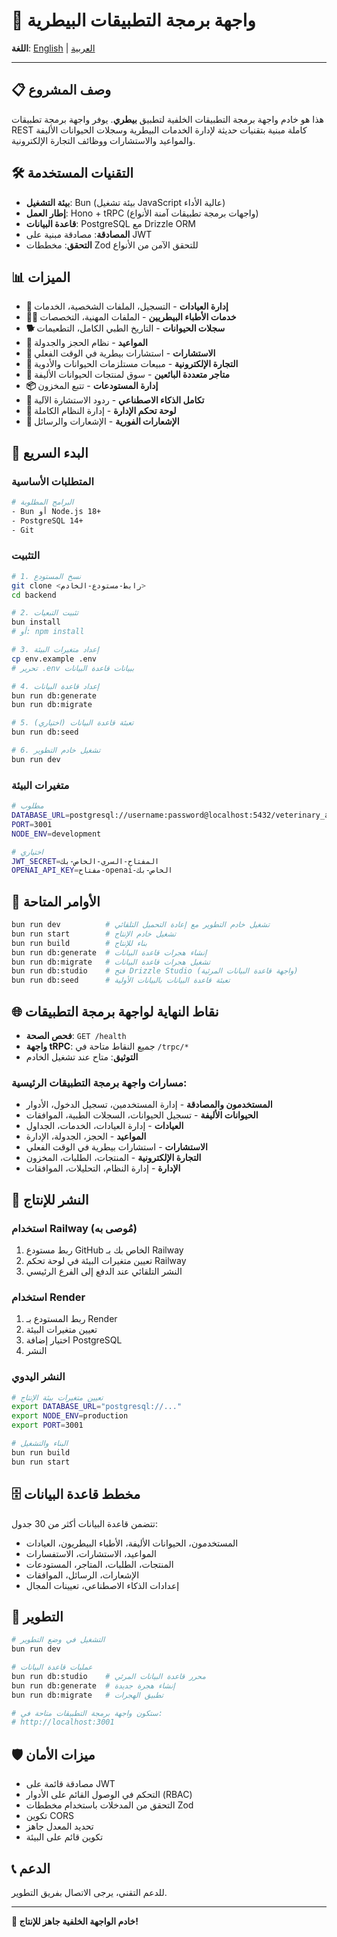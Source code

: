 # 🐾 واجهة برمجة التطبيقات البيطرية

**اللغة**: [English](README.md) | [العربية](#arabic)

---

## 📋 وصف المشروع

هذا هو خادم واجهة برمجة التطبيقات الخلفية لتطبيق **بيطري**. يوفر واجهة برمجة تطبيقات REST كاملة مبنية بتقنيات حديثة لإدارة الخدمات البيطرية وسجلات الحيوانات الأليفة والمواعيد والاستشارات ووظائف التجارة الإلكترونية.

## 🛠️ التقنيات المستخدمة

- **بيئة التشغيل**: Bun (بيئة تشغيل JavaScript عالية الأداء)
- **إطار العمل**: Hono + tRPC (واجهات برمجة تطبيقات آمنة الأنواع)
- **قاعدة البيانات**: PostgreSQL مع Drizzle ORM
- **المصادقة**: مصادقة مبنية على JWT
- **التحقق**: مخططات Zod للتحقق الآمن من الأنواع

## 📊 الميزات

- **🏥 إدارة العيادات** - التسجيل، الملفات الشخصية، الخدمات
- **👨‍⚕️ خدمات الأطباء البيطريين** - الملفات المهنية، التخصصات
- **🐕 سجلات الحيوانات** - التاريخ الطبي الكامل، التطعيمات
- **📅 المواعيد** - نظام الحجز والجدولة
- **💬 الاستشارات** - استشارات بيطرية في الوقت الفعلي
- **🛒 التجارة الإلكترونية** - مبيعات مستلزمات الحيوانات والأدوية
- **🏪 متاجر متعددة البائعين** - سوق لمنتجات الحيوانات الأليفة
- **📦 إدارة المستودعات** - تتبع المخزون
- **🤖 تكامل الذكاء الاصطناعي** - ردود الاستشارة الآلية
- **👑 لوحة تحكم الإدارة** - إدارة النظام الكاملة
- **📱 الإشعارات الفورية** - الإشعارات والرسائل

## 🚀 البدء السريع

### المتطلبات الأساسية
```bash
# البرامج المطلوبة
- Bun أو Node.js 18+
- PostgreSQL 14+
- Git
```

### التثبيت
```bash
# 1. نسخ المستودع
git clone <رابط-مستودع-الخادم>
cd backend

# 2. تثبيت التبعيات
bun install
# أو: npm install

# 3. إعداد متغيرات البيئة
cp env.example .env
# تحرير .env ببيانات قاعدة البيانات

# 4. إعداد قاعدة البيانات
bun run db:generate
bun run db:migrate

# 5. تعبئة قاعدة البيانات (اختياري)
bun run db:seed

# 6. تشغيل خادم التطوير
bun run dev
```

### متغيرات البيئة
```bash
# مطلوب
DATABASE_URL=postgresql://username:password@localhost:5432/veterinary_app
PORT=3001
NODE_ENV=development

# اختياري
JWT_SECRET=المفتاح-السري-الخاص-بك
OPENAI_API_KEY=مفتاح-openai-الخاص-بك
```

## 🔄 الأوامر المتاحة

```bash
bun run dev          # تشغيل خادم التطوير مع إعادة التحميل التلقائي
bun run start        # تشغيل خادم الإنتاج
bun run build        # بناء للإنتاج
bun run db:generate  # إنشاء هجرات قاعدة البيانات
bun run db:migrate   # تشغيل هجرات قاعدة البيانات
bun run db:studio    # فتح Drizzle Studio (واجهة قاعدة البيانات المرئية)
bun run db:seed      # تعبئة قاعدة البيانات بالبيانات الأولية
```

## 🌐 نقاط النهاية لواجهة برمجة التطبيقات

- **فحص الصحة**: `GET /health`
- **واجهة tRPC**: جميع النقاط متاحة في `/trpc/*`
- **التوثيق**: متاح عند تشغيل الخادم

### مسارات واجهة برمجة التطبيقات الرئيسية:
- **المستخدمون والمصادقة** - إدارة المستخدمين، تسجيل الدخول، الأدوار
- **الحيوانات الأليفة** - تسجيل الحيوانات، السجلات الطبية، الموافقات
- **العيادات** - إدارة العيادات، الخدمات، الجداول
- **المواعيد** - الحجز، الجدولة، الإدارة
- **الاستشارات** - استشارات بيطرية في الوقت الفعلي
- **التجارة الإلكترونية** - المنتجات، الطلبات، المخزون
- **الإدارة** - إدارة النظام، التحليلات، الموافقات

## 🚀 النشر للإنتاج

### استخدام Railway (مُوصى به)
1. ربط مستودع GitHub الخاص بك بـ Railway
2. تعيين متغيرات البيئة في لوحة تحكم Railway  
3. النشر التلقائي عند الدفع إلى الفرع الرئيسي

### استخدام Render
1. ربط المستودع بـ Render
2. تعيين متغيرات البيئة
3. اختيار إضافة PostgreSQL
4. النشر

### النشر اليدوي
```bash
# تعيين متغيرات بيئة الإنتاج
export DATABASE_URL="postgresql://..."
export NODE_ENV=production
export PORT=3001

# البناء والتشغيل
bun run build
bun run start
```

## 🗄️ مخطط قاعدة البيانات

تتضمن قاعدة البيانات أكثر من 30 جدول:
- المستخدمون، الحيوانات الأليفة، الأطباء البيطريون، العيادات
- المواعيد، الاستشارات، الاستفسارات
- المنتجات، الطلبات، المتاجر، المستودعات  
- الإشعارات، الرسائل، الموافقات
- إعدادات الذكاء الاصطناعي، تعيينات المجال

## 🔧 التطوير

```bash
# التشغيل في وضع التطوير
bun run dev

# عمليات قاعدة البيانات
bun run db:studio    # محرر قاعدة البيانات المرئي
bun run db:generate  # إنشاء هجرة جديدة
bun run db:migrate   # تطبيق الهجرات

# ستكون واجهة برمجة التطبيقات متاحة في:
# http://localhost:3001
```

## 🛡️ ميزات الأمان

- مصادقة قائمة على JWT
- التحكم في الوصول القائم على الأدوار (RBAC)
- التحقق من المدخلات باستخدام مخططات Zod
- تكوين CORS
- تحديد المعدل جاهز
- تكوين قائم على البيئة

## 📞 الدعم

للدعم التقني، يرجى الاتصال بفريق التطوير.

---

**🚀 خادم الواجهة الخلفية جاهز للإنتاج!**


